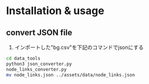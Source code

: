 
# Installation & usage

## convert JSON file

1. インポートした"bg.csv"を下記のコマンドでjsonにする

```sh
cd data_tools
python3 json_converter.py
node_links_converter.py
mv node_links.json ../assets/data/node_links.json
```

